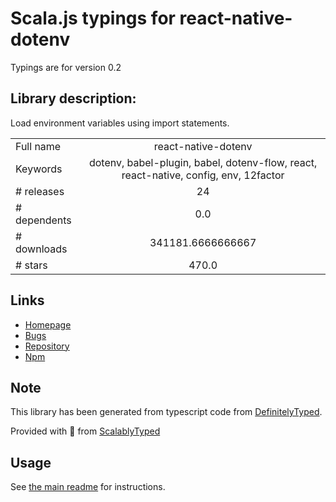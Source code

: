 
# Scala.js typings for react-native-dotenv

Typings are for version 0.2

## Library description:
Load environment variables using import statements.

|                    |                 |
| ------------------ | :-------------: |
| Full name          | react-native-dotenv |
| Keywords           | dotenv, babel-plugin, babel, dotenv-flow, react, react-native, config, env, 12factor |
| # releases         | 24 |
| # dependents       | 0.0 |
| # downloads        | 341181.6666666667 |
| # stars            | 470.0 |

## Links
- [Homepage](https://github.com/goatandsheep/react-native-dotenv)
- [Bugs](https://github.com/goatandsheep/react-native-dotenv/issues)
- [Repository](https://github.com/goatandsheep/react-native-dotenv)
- [Npm](https://www.npmjs.com/package/react-native-dotenv)
    


## Note
This library has been generated from typescript code from [DefinitelyTyped](https://definitelytyped.org).

Provided with :purple_heart: from [ScalablyTyped](https://github.com/oyvindberg/ScalablyTyped)

## Usage
See [the main readme](../../readme.md) for instructions.


